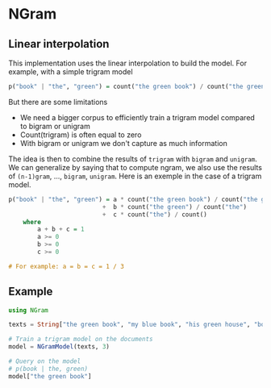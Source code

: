 # NGram

## Linear interpolation

This implementation uses the linear interpolation to build the model. For example, with a simple trigram model

```haskell
p("book" | "the", "green") = count("the green book") / count("the green")
```
But there are some limitations

* We need a bigger corpus to efficiently train a trigram model compared to bigram or unigram
* Count(trigram) is often equal to zero
* With bigram or unigram we don't capture as much information

The idea is then to combine the results of `trigram` with `bigram` and `unigram`. We can generalize by
saying that to compute ngram, we also use the results of `(n-1)gram`, ..., `bigram`, `unigram`.
Here is an exemple in the case of a trigram model.


```haskell
p("book" | "the", "green") = a * count("the green book") / count("the green")
                          +  b * count("the green") / count("the")
                          +  c * count("the") / count()
    where
        a + b + c = 1
        a >= 0
        b >= 0
        c >= 0

# For example: a = b = c = 1 / 3
```

## Example

```julia
using NGram

texts = String["the green book", "my blue book", "his green house", "book"]

# Train a trigram model on the documents
model = NGramModel(texts, 3)

# Query on the model
# p(book | the, green)
model["the green book"]
```
